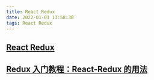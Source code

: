 ```yaml
---
title: React Redux
date: 2022-01-01 13:58:38
tags: React Redux
---
```


## [React Redux](https://react-redux.js.org/introduction/getting-started)

## [Redux 入门教程：React-Redux 的用法](https://www.ruanyifeng.com/blog/2016/09/redux_tutorial_part_three_react-redux.html)
